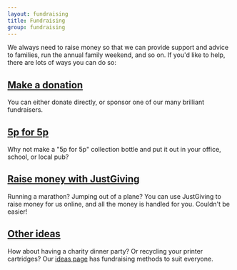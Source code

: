 ```yaml
---
layout: fundraising
title: Fundraising
group: fundraising
---
```


We always need to raise money so that we can provide support and advice to families, 
run the annual family weekend, and so on. If you'd like to help, there are lots of ways 
you can do so:

## [Make a donation](donate.html)

You can either donate directly, or sponsor one of our many brilliant fundraisers.

## [5p for 5p](5p-for-5p.html)

Why not make a "5p for 5p" collection bottle and put it out in your office, school, 
or local pub?

## [Raise money with JustGiving](https://www.justgiving.com/fundraising-page/creation/event-selection?pcid=4f759fb9-a7f4-4673-952d-bacaf8db64e8)

Running a marathon? Jumping out of a plane? You can use JustGiving to raise money for 
us online, and all the money is handled for you. Couldn't be easier!

## [Other ideas](ideas.html)

How about having a charity dinner party? Or recycling your printer cartridges? Our 
[ideas page](ideas.html) has fundraising methods to suit everyone.